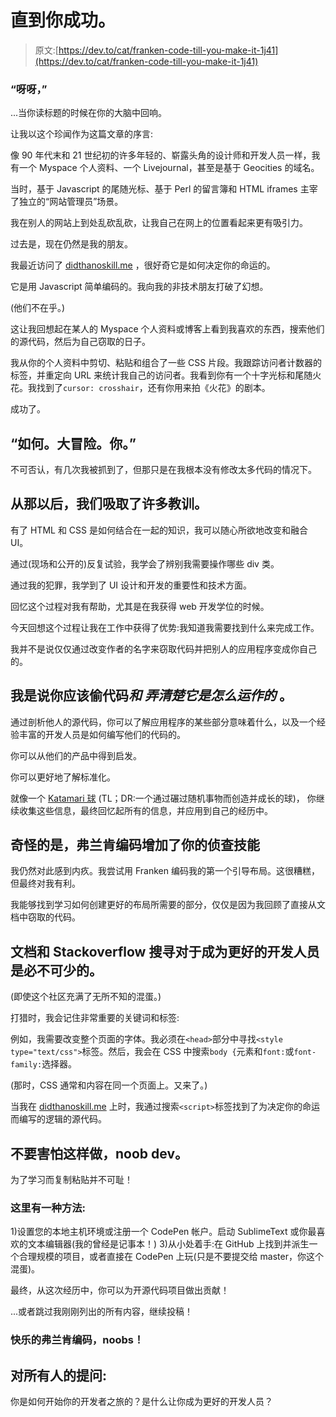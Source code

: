 # 直到你成功。

> 原文:[https://dev.to/cat/franken-code-till-you-make-it-1j41](https://dev.to/cat/franken-code-till-you-make-it-1j41)

### “呀呀，”

...当你读标题的时候在你的大脑中回响。

让我以这个珍闻作为这篇文章的序言:

像 90 年代末和 21 世纪初的许多年轻的、崭露头角的设计师和开发人员一样，我有一个 Myspace 个人资料、一个 Livejournal，甚至是基于 Geocities 的域名。

当时，基于 Javascript 的尾随光标、基于 Perl 的留言簿和 HTML iframes 主宰了独立的“网站管理员”场景。

我在别人的网站上到处乱砍乱砍，让我自己在网上的位置看起来更有吸引力。

过去是，现在仍然是我的朋友。

我最近访问了 [didthanoskill.me](http://didthanoskill.me) ，很好奇它是如何决定你的命运的。

它是用 Javascript 简单编码的。我向我的非技术朋友打破了幻想。

(他们不在乎。)

这让我回想起在某人的 Myspace 个人资料或博客上看到我喜欢的东西，搜索他们的源代码，然后为自己窃取的日子。

我从你的个人资料中剪切、粘贴和组合了一些 CSS 片段。我跟踪访问者计数器的标签，并重定向 URL 来统计我自己的访问者。我看到你有一个十字光标和尾随火花。我找到了`cursor: crosshair`，还有你用来拍《火花》的剧本。

成功了。

## “如何。大冒险。你。”

不可否认，有几次我被抓到了，但那只是在我根本没有修改太多代码的情况下。

## 从那以后，我们吸取了许多教训。

有了 HTML 和 CSS 是如何结合在一起的知识，我可以随心所欲地改变和融合 UI。

通过(现场和公开的)反复试验，我学会了辨别我需要操作哪些 div 类。

通过我的犯罪，我学到了 UI 设计和开发的重要性和技术方面。

回忆这个过程对我有帮助，尤其是在我获得 web 开发学位的时候。

今天回想这个过程让我在工作中获得了优势:我知道我需要找到什么来完成工作。

我并不是说仅仅通过改变作者的名字来窃取代码并把别人的应用程序变成你自己的。

## 我是说你应该偷代码*和* ***弄清楚它是怎么运作的*** 。

通过剖析他人的源代码，你可以了解应用程序的某些部分意味着什么，以及一个经验丰富的开发人员是如何编写他们的代码的。

你可以从他们的产品中得到启发。

你可以更好地了解标准化。

就像一个 [Katamari 球](https://en.wikipedia.org/wiki/Katamari_Damacy)
(TL；DR:一个通过碾过随机事物而创造并成长的球)，
你继续收集这些信息，最终回忆起所有的信息，并应用到自己的经历中。

## 奇怪的是，弗兰肯编码增加了你的侦查技能

我仍然对此感到内疚。我尝试用 Franken 编码我的第一个引导布局。这很糟糕，但最终对我有利。

我能够找到学习如何创建更好的布局所需要的部分，仅仅是因为我回顾了直接从文档中窃取的代码。

## 文档和 Stackoverflow 搜寻对于成为更好的开发人员是必不可少的。

(即使这个社区充满了无所不知的混蛋。)

打猎时，我会记住非常重要的关键词和标签:

例如，我需要改变整个页面的字体。我必须在`<head>`部分中寻找`<style type="text/css">`标签。然后，我会在 CSS 中搜索`body {`元素和`font:`或`font-family:`选择器。

(那时，CSS 通常和内容在同一个页面上。又来了。)

当我在 [didthanoskill.me](http://didthanoskill.me) 上时，我通过搜索`<script>`标签找到了为决定你的命运而编写的逻辑的源代码。

## 不要害怕这样做，noob dev。

为了学习而复制粘贴并不可耻！

### 这里有一种方法:

1)设置您的本地主机环境或注册一个 CodePen 帐户。启动 SublimeText 或你最喜欢的文本编辑器(我的曾经是记事本！)
3)从小处着手:在 GitHub 上找到并派生一个合理规模的项目，或者直接在 CodePen 上玩(只是不要提交给 master，你这个混蛋)。

最终，从这次经历中，你可以为开源代码项目做出贡献！

...或者跳过我刚刚列出的所有内容，继续投稿！

### 快乐的弗兰肯编码，noobs！

## 对所有人的提问:

你是如何开始你的开发者之旅的？是什么让你成为更好的开发人员？